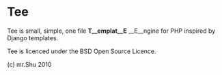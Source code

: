 Tee
====

Tee is small, simple, one file __T__emplat__E__ __E__ngine for PHP inspired by Django templates.


Tee is licenced under the BSD Open Source Licence.


(c) mr.Shu 2010
